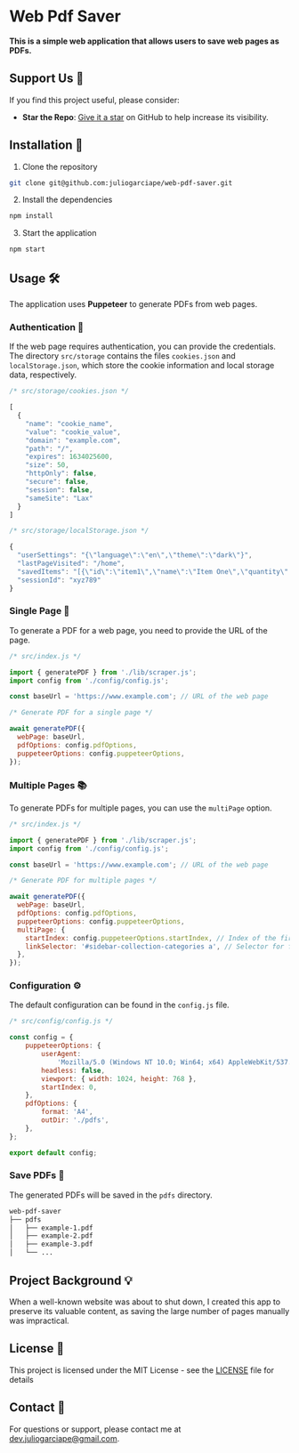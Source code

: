 # Web Pdf Saver

**This is a simple web application that allows users to save web pages as PDFs.**

## Support Us :sparkling_heart:

If you find this project useful, please consider:

- **Star the Repo**: [Give it a star](https://github.com/juliogarciape/web-pdf-saver) on GitHub to help increase its visibility.

## Installation :wrench:

1. Clone the repository

```bash
git clone git@github.com:juliogarciape/web-pdf-saver.git
```

2. Install the dependencies

```bash
npm install
```

3. Start the application

```bash
npm start
```

## Usage :hammer_and_wrench:

The application uses **Puppeteer** to generate PDFs from web pages.

### Authentication :key:

If the web page requires authentication, you can provide the credentials. The directory `src/storage` contains the files `cookies.json` and `localStorage.json`, which store the cookie information and local storage data, respectively.

```javascript
/* src/storage/cookies.json */

[
  {
	"name": "cookie_name",
	"value": "cookie_value",
	"domain": "example.com",
	"path": "/",
	"expires": 1634025600,
	"size": 50,
	"httpOnly": false,
	"secure": false,
	"session": false,
	"sameSite": "Lax"
  }
]

/* src/storage/localStorage.json */

{
  "userSettings": "{\"language\":\"en\",\"theme\":\"dark\"}",
  "lastPageVisited": "/home",
  "savedItems": "[{\"id\":\"item1\",\"name\":\"Item One\",\"quantity\":3},{\"id\":\"item2\",\"name\":\"Item Two\",\"quantity\":1}]",
  "sessionId": "xyz789"
}
```

### Single Page :page_facing_up:

To generate a PDF for a web page, you need to provide the URL of the page.

```javascript
/* src/index.js */

import { generatePDF } from './lib/scraper.js';
import config from './config/config.js';

const baseUrl = 'https://www.example.com'; // URL of the web page

/* Generate PDF for a single page */

await generatePDF({
  webPage: baseUrl,
  pdfOptions: config.pdfOptions,
  puppeteerOptions: config.puppeteerOptions,
});
```

### Multiple Pages :books:

To generate PDFs for multiple pages, you can use the `multiPage` option.

```javascript
/* src/index.js */

import { generatePDF } from './lib/scraper.js';
import config from './config/config.js';

const baseUrl = 'https://www.example.com'; // URL of the web page

/* Generate PDF for multiple pages */

await generatePDF({
  webPage: baseUrl,
  pdfOptions: config.pdfOptions,
  puppeteerOptions: config.puppeteerOptions,
  multiPage: {
    startIndex: config.puppeteerOptions.startIndex, // Index of the first page
    linkSelector: '#sidebar-collection-categories a', // Selector for finding links to multiple pages
  },
});
```

### Configuration :gear:

The default configuration can be found in the `config.js` file.

```javascript
/* src/config/config.js */

const config = {
	puppeteerOptions: {
		userAgent:
			'Mozilla/5.0 (Windows NT 10.0; Win64; x64) AppleWebKit/537.36 (KHTML, like Gecko) Chrome/91.0.4472.124 Safari/537.36',
		headless: false,
		viewport: { width: 1024, height: 768 },
		startIndex: 0,
	},
	pdfOptions: {
		format: 'A4',
		outDir: './pdfs',
	},
};

export default config;
```

### Save PDFs :floppy_disk:

The generated PDFs will be saved in the `pdfs` directory.

```bash
web-pdf-saver
├── pdfs
│   ├── example-1.pdf
│   ├── example-2.pdf
│   ├── example-3.pdf
│   └── ...
```

## Project Background :bulb:

When a well-known website was about to shut down, I created this app to preserve its valuable content, as saving the large number of pages manually was impractical.

## License :scroll:

This project is licensed under the MIT License - see the [LICENSE](LICENSE) file for details

## Contact :email:

For questions or support, please contact me at [dev.juliogarciape@gmail.com](mailto:dev.juliogarciape@gmail.com).
